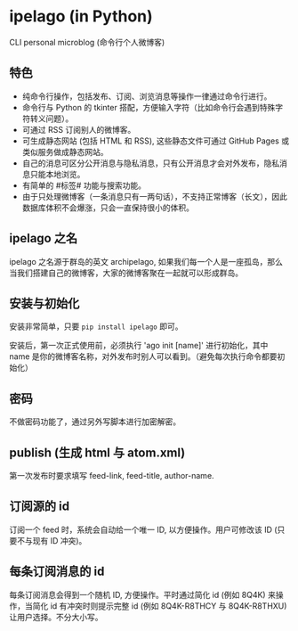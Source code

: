 # ipelago (in Python)

CLI personal microblog (命令行个人微博客)


## 特色

- 纯命令行操作，包括发布、订阅、浏览消息等操作一律通过命令行进行。
- 命令行与 Python 的 tkinter 搭配，方便输入字符（比如命令行会遇到特殊字符转义问题）。
- 可通过 RSS 订阅别人的微博客。
- 可生成静态网站 (包括 HTML 和 RSS), 这些静态文件可通过 GitHub Pages 或类似服务做成静态网站。
- 自己的消息可区分公开消息与隐私消息，只有公开消息才会对外发布，隐私消息只能本地浏览。
- 有简单的 #标签# 功能与搜索功能。
- 由于只处理微博客（一条消息只有一两句话），不支持正常博客（长文），因此数据库体积不会爆涨，只会一直保持很小的体积。


## ipelago 之名

ipelago 之名源于群岛的英文 archipelago, 如果我们每一个人是一座孤岛，那么当我们搭建自己的微博客，大家的微博客聚在一起就可以形成群岛。


## 安装与初始化

安装非常简单，只要 `pip install ipelago` 即可。

安装后，第一次正式使用前，必须执行 'ago init [name]' 进行初始化，其中 name 是你的微博客名称，对外发布时别人可以看到。（避免每次执行命令都要初始化）

## 密码

不做密码功能了，通过另外写脚本进行加密解密。

## publish (生成 html 与 atom.xml)

第一次发布时要求填写 feed-link, feed-title, author-name.

## 订阅源的 id

订阅一个 feed 时，系统会自动给一个唯一 ID, 以方便操作。用户可修改该 ID (只要不与现有 ID 冲突)。

## 每条订阅消息的 id

每条订阅消息会得到一个随机 ID, 方便操作。平时通过简化 id (例如 8Q4K) 来操作，当简化 id 有冲突时则提示完整 id (例如 8Q4K-R8THCY 与 8Q4K-R8THXU) 让用户选择。不分大小写。
